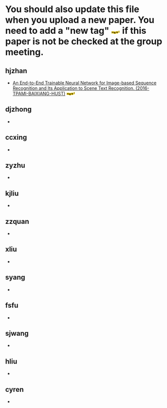 # You should also update this file when you upload a new paper. You need to add a "new tag" ![](Basic_Images/new_tag.gif) if this paper is not be checked at the group meeting.

## hjzhan
+ <a href="./Sequence Labeling/CTC-Based/An End-to-End Trainable Neural Network for Image-based Sequence Recognition and Its Application to Scene Text Recognition.md" target="_blank">An End-to-End Trainable Neural Network for Image-based Sequence Recognition and Its Application to Scene Text Recognition. (2016-TPAMI-BAIXIANG-HUST)</a> ![](Basic_Images/new_tag.gif)
## djzhong
+
## ccxing
+
## zyzhu
+
## kjliu
+
## zzquan
+
## xliu
+
## syang
+
## fsfu
+
## sjwang
+
## hliu
+
## cyren
+
